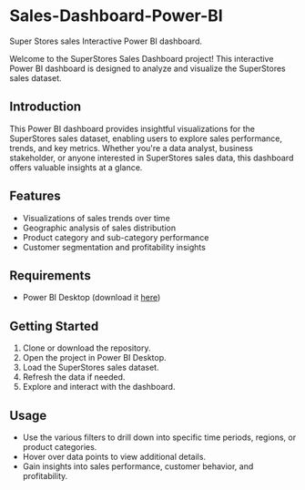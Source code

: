 # Sales-Dashboard-Power-BI
Super Stores sales Interactive Power BI dashboard.

Welcome to the SuperStores Sales Dashboard project! This interactive Power BI dashboard is designed to analyze and visualize the SuperStores sales dataset. 


## Introduction
This Power BI dashboard provides insightful visualizations for the SuperStores sales dataset, enabling users to explore sales performance, trends, and key metrics. Whether you're a data analyst, business stakeholder, or anyone interested in SuperStores sales data, this dashboard offers valuable insights at a glance.

## Features
- Visualizations of sales trends over time
- Geographic analysis of sales distribution
- Product category and sub-category performance
- Customer segmentation and profitability insights

## Requirements
- Power BI Desktop (download it [here](https://powerbi.microsoft.com/desktop/))

## Getting Started
1. Clone or download the repository.
2. Open the project in Power BI Desktop.
3. Load the SuperStores sales dataset.
4. Refresh the data if needed.
5. Explore and interact with the dashboard.

## Usage
- Use the various filters to drill down into specific time periods, regions, or product categories.
- Hover over data points to view additional details.
- Gain insights into sales performance, customer behavior, and profitability.
